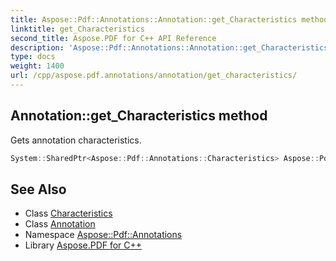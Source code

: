 ```yaml
---
title: Aspose::Pdf::Annotations::Annotation::get_Characteristics method
linktitle: get_Characteristics
second_title: Aspose.PDF for C++ API Reference
description: 'Aspose::Pdf::Annotations::Annotation::get_Characteristics method. Gets annotation characteristics in C++.'
type: docs
weight: 1400
url: /cpp/aspose.pdf.annotations/annotation/get_characteristics/
---
```

## Annotation::get_Characteristics method


Gets annotation characteristics.

```cpp
System::SharedPtr<Aspose::Pdf::Annotations::Characteristics> Aspose::Pdf::Annotations::Annotation::get_Characteristics()
```

## See Also

* Class [Characteristics](../../characteristics/)
* Class [Annotation](../)
* Namespace [Aspose::Pdf::Annotations](../../)
* Library [Aspose.PDF for C++](../../../)
